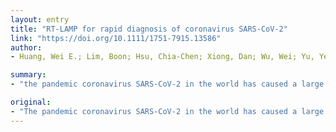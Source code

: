 ```yaml
---
layout: entry
title: "RT-LAMP for rapid diagnosis of coronavirus SARS-CoV-2"
link: "https://doi.org/10.1111/1751-7915.13586"
author:
- Huang, Wei E.; Lim, Boon; Hsu, Chia-Chen; Xiong, Dan; Wu, Wei; Yu, Yejiong; Jia, Huidong; Wang, Yun; Zeng, Yida; Ji, Mengmeng; Chang, Hong; Zhang, Xiuming; Wang, Hui; Cui, Zhanfeng

summary:
- "the pandemic coronavirus SARS-CoV-2 in the world has caused a large infected population suffering from COVID-19. To curb the spreading of the virus, WHO urgently demanded an extension of screening and testing. We applied a reverse transcription-loop-mediated isothermal amplification (RT-LAMP) method. The method is consistent with the conventional RT-qPCR."

original:
- "The pandemic coronavirus SARS-CoV-2 in the world has caused a large infected population suffering from COVID-19. To curb the spreading of the virus, WHO urgently demanded an extension of screening and testing; thus, a rapid and simple diagnostic method is needed. We applied a reverse transcription-loop-mediated isothermal amplification (RT-LAMP) to achieve the detection of SARS-CoV-2 in 30??min. We designed four sets of LAMP primers (6 primers in each set), targeting the viral RNA of SARS-CoV-2 in the regions of orf1ab, S gene and N gene. A colorimetric change was used to report the results, which enables the outcome of viral RNA amplification to be read by the naked eye without the need of expensive or dedicated instrument. The sensitivity can be 80 copies of viral RNA per ml in a sample. We validated the RT-LAMP method in a hospital in China, employing 16 clinic samples with 8 positives and 8 negatives. The testing results are consistent with the conventional RT-qPCR. In addition, we also show that one-step process without RNA extraction is feasible to achieve RNA amplification directly from a sample. This rapid, simple and sensitive RT-LAMP method paves a way for a large screening at public domain and hospitals, particularly regional hospitals and medical centres in rural areas."
---
```



